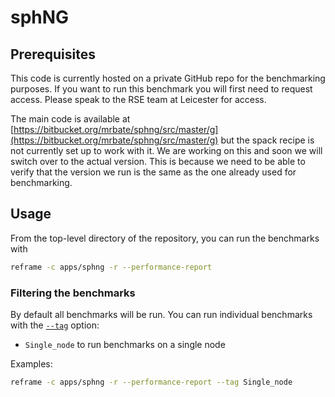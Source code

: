 # sphNG

## Prerequisites

This code is currently hosted on a private GitHub repo for the benchmarking purposes. If you want to run this benchmark you will
first need to request access. Please speak to the RSE team at Leicester for access.

The main code is available at [https://bitbucket.org/mrbate/sphng/src/master/g](https://bitbucket.org/mrbate/sphng/src/master/g) but the
spack recipe is not currently set up to work with it. We are working on this and soon we will switch over to the actual version.
This is because we need to be able to verify that the version we run is the same as the one already used for benchmarking.

## Usage

From the top-level directory of the repository, you can run the benchmarks with

```sh
reframe -c apps/sphng -r --performance-report
```

### Filtering the benchmarks

By default all benchmarks will be run. You can run individual benchmarks with the
[`--tag`](https://reframe-hpc.readthedocs.io/en/stable/manpage.html#cmdoption-0) option:

* `Single_node` to run benchmarks on a single node

Examples:

```sh
reframe -c apps/sphng -r --performance-report --tag Single_node
```
